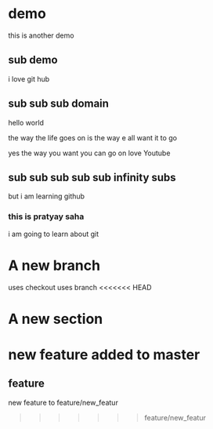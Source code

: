 # demo
this is another demo

## sub demo
i love git hub

## sub sub sub domain
hello world

the way the life goes on is the way e all want it to go

yes the way you want you can go on
love Youtube

## sub sub sub sub sub infinity subs
but i am learning github

### this is pratyay saha
i am going to learn about git

# A new branch
uses checkout
uses branch
<<<<<<< HEAD

# A new section
new feature added to master
=======
## feature
new feature to feature/new_featur
>>>>>>> feature/new_featur
